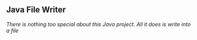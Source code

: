 ## Java File Writer

_There is nothing too special about this Java project. All it does is write into a file_
